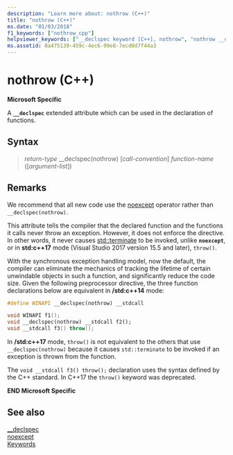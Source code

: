 ```yaml
---
description: "Learn more about: nothrow (C++)"
title: "nothrow (C++)"
ms.date: "01/03/2018"
f1_keywords: ["nothrow_cpp"]
helpviewer_keywords: ["__declspec keyword [C++], nothrow", "nothrow __declspec keyword"]
ms.assetid: 0a475139-459c-4ec6-99e8-7ecd0d7f44a3
---
```

# nothrow (C++)

**Microsoft Specific**

A **`__declspec`** extended attribute which can be used in the declaration of functions.

## Syntax

> *return-type* __declspec(nothrow) [*call-convention*] *function-name* ([*argument-list*])

## Remarks

We recommend that all new code use the [noexcept](noexcept-cpp.md) operator rather than `__declspec(nothrow)`.

This attribute tells the compiler that the declared function and the functions it calls never throw an exception. However, it does not enforce the directive. In other words, it never causes [std::terminate](../standard-library/exception-functions.md#terminate) to be invoked, unlike **`noexcept`**, or in **std:c++17** mode (Visual Studio 2017 version 15.5 and later), `throw()`.

With the synchronous exception handling model, now the default, the compiler can eliminate the mechanics of tracking the lifetime of certain unwindable objects in such a function, and significantly reduce the code size. Given the following preprocessor directive, the three function declarations below are equivalent in **/std:c++14** mode:

```cpp
#define WINAPI __declspec(nothrow) __stdcall

void WINAPI f1();
void __declspec(nothrow) __stdcall f2();
void __stdcall f3() throw();
```

In **/std:c++17** mode, `throw()` is not equivalent to the others that use `__declspec(nothrow)` because it causes `std::terminate` to be invoked if an exception is thrown from the function.

The `void __stdcall f3() throw();` declaration uses the syntax defined by the C++ standard. In C++17 the `throw()` keyword was deprecated.

**END Microsoft Specific**

## See also

[__declspec](../cpp/declspec.md)<br/>
[noexcept](noexcept-cpp.md)<br/>
[Keywords](../cpp/keywords-cpp.md)
